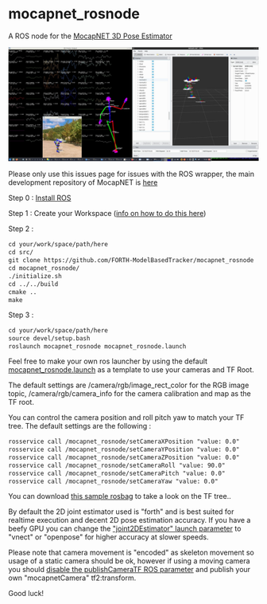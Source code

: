 # mocapnet_rosnode

A ROS node for the [MocapNET 3D Pose Estimator](https://github.com/FORTH-ModelBasedTracker/MocapNET) 


![mocapnet_rosnode screenshot with rviz](https://raw.githubusercontent.com/FORTH-ModelBasedTracker/mocapnet_rosnode/main/doc/screenshot.jpg)


Please only use this issues page for issues with the ROS wrapper, the main development repository of MocapNET is [here](https://github.com/FORTH-ModelBasedTracker/MocapNET) 


Step 0 : [Install ROS](http://wiki.ros.org/Installation/) 

Step 1 : Create your Workspace ([info on how to do this here](http://wiki.ros.org/ROS/Tutorials/InstallingandConfiguringROSEnvironment))

Step 2 :
```
cd your/work/space/path/here
cd src/
git clone https://github.com/FORTH-ModelBasedTracker/mocapnet_rosnode
cd mocapnet_rosnode/
./initialize.sh
cd ../../build
cmake ..
make
```

Step 3 : 
```
cd your/work/space/path/here
source devel/setup.bash
roslaunch mocapnet_rosnode mocapnet_rosnode.launch
```

Feel free to make your own ros launcher by using the default [mocapnet_rosnode.launch](https://github.com/FORTH-ModelBasedTracker/mocapnet_rosnode/blob/main/launch/mocapnet_rosnode.launch) as a template to use your cameras and TF Root.

The default settings are /camera/rgb/image_rect_color for the RGB image topic, /camera/rgb/camera_info for the camera calibration and map as the TF root. 

You can control the camera position and roll pitch yaw to match your TF tree.
The default settings are the following :

```
rosservice call /mocapnet_rosnode/setCameraXPosition "value: 0.0" 
rosservice call /mocapnet_rosnode/setCameraYPosition "value: 0.0" 
rosservice call /mocapnet_rosnode/setCameraZPosition "value: 0.0" 
rosservice call /mocapnet_rosnode/setCameraRoll "value: 90.0" 
rosservice call /mocapnet_rosnode/setCameraPitch "value: 0.0" 
rosservice call /mocapnet_rosnode/setCameraYaw "value: 0.0" 

```

You can download [this sample rosbag](https://github.com/FORTH-ModelBasedTracker/mocapnet_rosnode/raw/main/doc/sample.bag) to take a look on the TF tree..

By default the 2D joint estimator used is "forth" and is best suited for realtime execution and decent 2D pose estimation accuracy. If you have a beefy GPU you can change the ["joint2DEstimator" launch parameter](https://github.com/FORTH-ModelBasedTracker/mocapnet_rosnode/blob/main/launch/mocapnet_rosnode.launch#L18) to "vnect" or "openpose" for higher accuracy at slower speeds.

Please note that camera movement is "encoded" as skeleton movement so usage of a static camera should be ok, however if using a moving camera you should [disable the publishCameraTF ROS parameter](https://github.com/FORTH-ModelBasedTracker/mocapnet_rosnode/blob/main/launch/mocapnet_rosnode.launch#L10) and publish your own "mocapnetCamera" tf2:transform.

Good luck!
